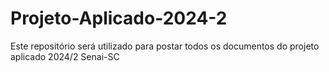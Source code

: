# Projeto-Aplicado-2024-2
Este repositório será utilizado para postar todos os documentos do projeto aplicado 2024/2 Senai-SC
